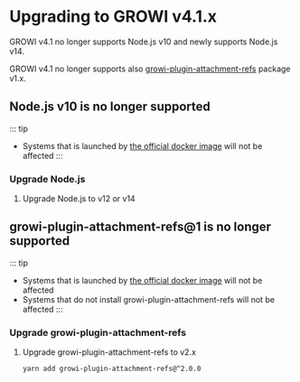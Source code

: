 # Upgrading to GROWI v4.1.x

GROWI v4.1 no longer supports Node.js v10 and newly supports Node.js v14.

GROWI v4.1 no longer supports also [growi-plugin-attachment-refs](https://www.npmjs.com/package/growi-plugin-attachment-refs) package v1.x.

## Node.js v10 is no longer supported

::: tip

- Systems that is launched by [the official docker image](https://hub.docker.com/r/weseek/growi/) will not be affected
:::

### Upgrade Node.js

1. Upgrade Node.js to v12 or v14

## growi-plugin-attachment-refs@1 is no longer supported

::: tip

- Systems that is launched by [the official docker image](https://hub.docker.com/r/weseek/growi/) will not be affected
- Systems that do not install growi-plugin-attachment-refs will not be affected
:::

### Upgrade growi-plugin-attachment-refs

1. Upgrade growi-plugin-attachment-refs to v2.x

    ```bash
    yarn add growi-plugin-attachment-refs@^2.0.0
    ```

